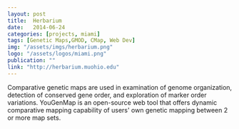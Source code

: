 ```yaml
---
layout: post
title:  Herbarium
date:   2014-06-24
categories: [projects, miami]
tags: [Genetic Maps,GMOD, CMap, Web Dev]
img: "/assets/imgs/herbarium.png"
logo: "/assets/logos/miami.png"
publication: ""
link: "http://herbarium.muohio.edu"
---
```


Comparative genetic maps are used in examination of genome organization, detection of conserved gene order, and exploration of marker order variations. YouGenMap is an open-source web tool that offers dynamic comparative mapping capability of users' own genetic mapping between 2 or more map sets.
